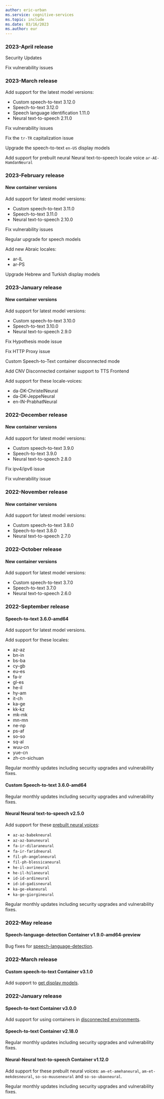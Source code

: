 ```yaml
---
author: eric-urban
ms.service: cognitive-services
ms.topic: include
ms.date: 03/16/2023
ms.author: eur
---
```


### 2023-April release

Security Updates

Fix vulnerability issues

### 2023-March release
	
Add support for the latest model versions:
- Custom speech-to-text 3.12.0
- Speech-to-text 3.12.0
- Speech language identification 1.11.0
- Neural text-to-speech 2.11.0

Fix vulnerability issues

Fix the `tr-TR` capitalization issue

Upgrade the speech-to-text `en-US` display models

Add support for prebuilt neural Neural text-to-speech locale voice `ar-AE-HamdanNeural`

### 2023-February release

#### New container versions

Add support for latest model versions:
- Custom speech-to-text 3.11.0
- Speech-to-text 3.11.0
- Neural text-to-speech 2.10.0

Fix vulnerability issues

Regular upgrade for speech models

Add new Abraic locales:
- ar-IL
- ar-PS

Upgrade Hebrew and Turkish display models

### 2023-January release

#### New container versions

Add support for latest model versions:
- Custom speech-to-text 3.10.0
- Speech-to-text 3.10.0
- Neural text-to-speech 2.9.0

Fix Hypothesis mode issue

Fix HTTP Proxy issue

Custom Speech-to-Text container disconnected mode

Add CNV Disconnected container support to TTS Frontend

Add support for these locale-voices:
- da-DK-ChristelNeural
- da-DK-JeppeNeural
- en-IN-PrabhatNeural

### 2022-December release

#### New container versions

Add support for latest model versions:
- Custom speech-to-text 3.9.0
- Speech-to-text 3.9.0
- Neural text-to-speech 2.8.0

Fix ipv4/ipv6 issue

Fix vulnerability issue

### 2022-November release

#### New container versions

Add support for latest model versions:
- Custom speech-to-text 3.8.0
- Speech-to-text 3.8.0
- Neural text-to-speech 2.7.0

### 2022-October release

#### New container versions

Add support for latest model versions:
- Custom speech-to-text 3.7.0
- Speech-to-text 3.7.0
- Neural text-to-speech 2.6.0

### 2022-September release

#### Speech-to-text 3.6.0-amd64

Add support for latest model versions.

Add support for these locales:
  * az-az
  * bn-in
  * bs-ba
  * cy-gb
  * eu-es
  * fa-ir
  * gl-es
  * he-il
  * hy-am
  * it-ch
  * ka-ge
  * kk-kz
  * mk-mk
  * mn-mn
  * ne-np
  * ps-af
  * so-so
  * sq-al
  * wuu-cn
  * yue-cn
  * zh-cn-sichuan

Regular monthly updates including security upgrades and vulnerability fixes.

#### Custom Speech-to-text 3.6.0-amd64

Regular monthly updates including security upgrades and vulnerability fixes.

#### Neural Neural text-to-speech v2.5.0

Add support for these [prebuilt neural voices](../../language-support.md?tabs=tts):
   * `az-az-babekneural`
   * `az-az-banuneural`
   * `fa-ir-dilaraneural`
   * `fa-ir-faridneural`
   * `fil-ph-angeloneural`
   * `fil-ph-blessicaneural`
   * `he-il-avrineural`
   * `he-il-hilaneural`
   * `id-id-ardineural`
   * `id-id-gadisneural`
   * `ka-ge-ekaneural`
   * `ka-ge-giorgineural`

Regular monthly updates including security upgrades and vulnerability fixes.

### 2022-May release

#### Speech-language-detection Container v1.9.0-amd64-preview

Bug fixes for [speech-language-detection](~/articles/cognitive-services/speech-service/speech-container-howto.md).

### 2022-March release

#### Custom speech-to-text Container v3.1.0
Add support to [get display models](../../speech-container-howto.md#display-model-download-on-the-custom-speech-to-text-container).

### 2022-January release

#### Speech-to-text Container v3.0.0
Add support for using containers in [disconnected environments](../../../containers/disconnected-containers.md).

#### Speech-to-text Container v2.18.0
Regular monthly updates including security upgrades and vulnerability fixes.

#### Neural-Neural text-to-speech Container v1.12.0
Add support for these prebuilt neural voices: `am-et-amehaneural`, `am-et-mekdesneural`, `so-so-muuseneural` and `so-so-ubaxneural`.

Regular monthly updates including security upgrades and vulnerability fixes.

